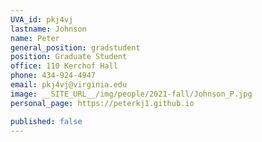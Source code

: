 ```yaml
---
UVA_id: pkj4vj
lastname: Johnson
name: Peter
general_position: gradstudent
position: Graduate Student
office: 110 Kerchof Hall
phone: 434-924-4947
email: pkj4vj@virginia.edu
image: __SITE_URL__/img/people/2021-fall/Johnson_P.jpg
personal_page: https://peterkj1.github.io

published: false
---
```


